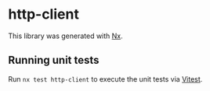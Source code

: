 # http-client

This library was generated with [Nx](https://nx.dev).

## Running unit tests

Run `nx test http-client` to execute the unit tests via [Vitest](https://vitest.dev/).
